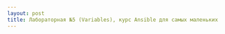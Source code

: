 ```yaml
---
layout: post
title: Лабораторная №5 (Variables), курс Ansible для самых маленьких
---
```



<script src="/jquery.min.js"></script>

<div style="margin:0px;padding:0px;overflow:hidden" id="rt_scenario">

<script>
    var scenario_div_name = '#rt_scenario';
    var div_button_source_code = '<div id="start-lab-button" style="text-align: center; margin-top: 10px;"><a class="btn btn-md btn-primary" onclick="startLab()" ><img src="https://raw.githubusercontent.com/rotoro-cloud/rotoro-cloud.github.io/master/images/ansible1/lab5.png">Запуск упражнения</a><br><br><a href="https://rotoro.cloud/troubleshooting-labs" target="_blank">Если возникли проблемы, смотри здесь</a></div>';  
    
    var startLab = function() {
        $('#start-lab-button').remove();
        var div_source_code = ' <iframe height="100%" width="100%" src="https://rotoro-cloud.github.io/ansible-quiz/index.html#!/?questions=ansible_variables_lab" frameborder="0" style="overflow:hidden;overflow-x:hidden;overflow-y:hidden;height:100%;width:100%;position:absolute;top:0px;left:0px;right:0px;bottom:0px" height="100%" width="100%"></iframe>';
        $(scenario_div_name).append(div_source_code);
     }
     
     $(document).ready(function() {
        $(scenario_div_name).append(div_button_source_code);  
     });
</script>



</div>


